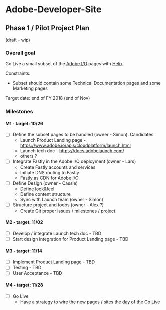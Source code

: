 # Adobe-Developer-Site

## Phase 1 / Pilot Project Plan

(draft  - wip)

### Overall goal

Go Live a small subset of the [Adobe I/O](https://www.adobe.io/) pages with [Helix](https://github.com/adobe/project-helix). 

Constraints: 

- Subset should contain some Technical Documentation pages and some Marketing pages

Target date: end of FY 2018 (end of Nov)

### Milestones

#### M1 - target: 10/26

- [ ] Define the subset pages to be handled (owner - Simon). Candidates:
  - Launch Product Landing page - https://www.adobe.io/apis/cloudplatform/launch.html
  - Launch tech doc - https://docs.adobelaunch.com/
  - others ?
- [ ] Integrate Fastly in the Adobe I/O deployment (owner - Lars)
  - Create Fastly accounts and services
  - Initiate DNS routing to Fastly
  - Fastly as CDN for Adobe I/O
- [ ] Define Design (owner - Cassie)
  - Define look&feel
  - Define content structure
  - Sync with Launch team (owner - Simon)
- [ ] Structure project and todos (owner - Alex ?)
  - Create Git proper issues / milestones / project
  
#### M2 - target: 11/02

- [ ] Develop / integrate Launch tech doc - TBD
- [ ] Start design integration for Product Landing page - TBD

#### M3 - target: 11/14

- [ ] Implement Product Landing page - TBD
- [ ] Testing - TBD
- [ ] User Acceptance - TBD

#### M4 - target: 11/28

- [ ] Go Live
  - Have a strategy to wire the new pages / sites the day of the Go Live
